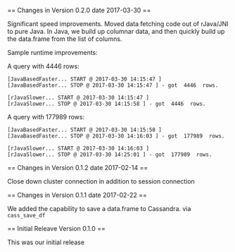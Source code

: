 == Changes in Version 0.2.0 date 2017-03-30 ==

Significant speed improvements.  Moved data fetching code out of rJava/JNI to pure Java.
In Java, we build up columnar data, and then quickly build up the data.frame from the list of columns.

Sample runtime improvements:


A query with 4446 rows:

```
[JavaBasedFaster... START @ 2017-03-30 14:15:47 ]
[JavaBasedFaster... STOP @ 2017-03-30 14:15:47 ] - got  4446  rows.

[rJavaSlower... START @ 2017-03-30 14:15:47 ]
[rJavaSlower... STOP @ 2017-03-30 14:15:58 ] - got  4446  rows.
```

A query with 177989 rows:

```
[JavaBasedFaster... START @ 2017-03-30 14:15:58 ]
[JavaBasedFaster... STOP @ 2017-03-30 14:16:03 ] - got  177989  rows.

[rJavaSlower... START @ 2017-03-30 14:16:03 ]
[rJavaSlower... STOP @ 2017-03-30 14:25:01 ] - got  177989  rows.
```




== Changes in Version 0.1.2 date 2017-02-14 ==

Close down cluster connection in addition to session connection

== Changes in Version 0.1.1 date 2017-02-22 ==

We added the capability to save a data.frame to Cassandra. via `cass_save_df`

== Initial Releave Version 0.1.0 ==

This was our initial release
